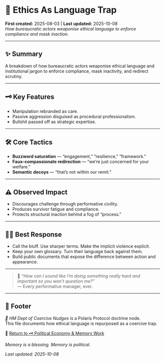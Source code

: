 # 📜 Ethics As Language Trap   
**First created:** 2025-08-03 | **Last updated:** 2025-10-08  
*How bureaucratic actors weaponise ethical language to enforce compliance and mask inaction.*  

---

## ✨ Summary  

A breakdown of how bureaucratic actors weaponise ethical language and institutional jargon to enforce compliance, mask inactivity, and redirect scrutiny.  

---

## 🗝️ Key Features  
- Manipulation rebranded as care.  
- Passive aggression disguised as procedural professionalism.  
- Bullshit passed off as strategic expertise.  

---

## 🛠 Core Tactics  
- **Buzzword saturation** — “engagement,” “resilience,” “framework.”  
- **Faux-compassionate redirection** — “we’re just concerned for your welfare.”  
- **Semantic decoys** — “that’s not within our remit.”  

---

## ⚠️ Observed Impact  
- Discourages challenge through performative civility.  
- Produces survivor fatigue and compliance.  
- Protects structural inaction behind a fog of “process.”  

---

## 🐦‍🔥 Best Response  
- Call the bluff. Use sharper terms. Make the implicit violence explicit.  
- Keep your own glossary. Turn their language back against them.  
- Build public documents that expose the difference between action and appearance.  

---

> 💬 *“How can I sound like I’m doing something really hard and important so you won’t question me?”*  
> — Every performative manager, ever.  

---

## 🏮 Footer  

*🧠 HM Dept of Coercive Nudges* is a Polaris Protocol doctrine node.  
This file documents how ethical language is repurposed as a coercive trap.  

🏮 [Return to 🗝️ Political Economy & Memory Work](../🗝️_Politics_Memory_Work/README.md)

*Memory is a blessing. Memory is political.* 

_Last updated: 2025-10-08_  


